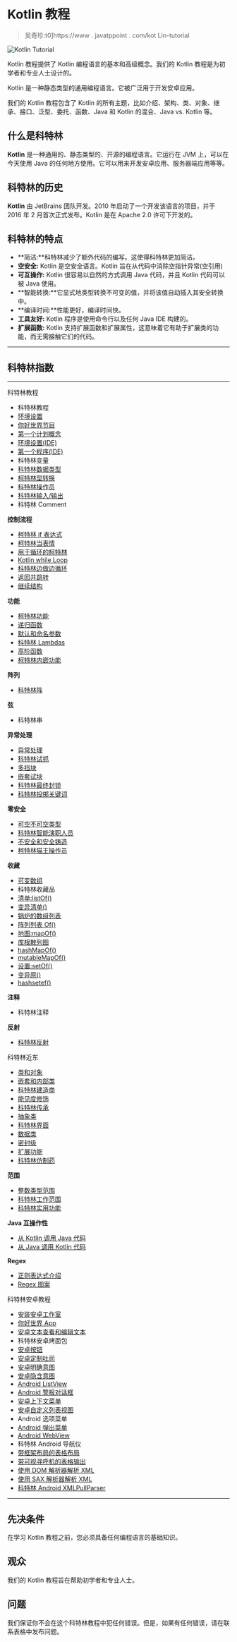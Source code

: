 # Kotlin 教程

> 吴奇珍:t0]https://www . javatppoint . com/kot Lin-tutorial

![Kotlin Tutorial](../Images/0ab835dbbdf0130c4f1a9f76e1c84dd5.png)

Kotlin 教程提供了 Kotlin 编程语言的基本和高级概念。我们的 Kotlin 教程是为初学者和专业人士设计的。

Kotlin 是一种静态类型的通用编程语言。它被广泛用于开发安卓应用。

我们的 Kotlin 教程包含了 Kotlin 的所有主题，比如介绍、架构、类、对象、继承、接口、泛型、委托、函数、Java 和 Kotlin 的混合、Java vs. Kotlin 等。

## 什么是科特林

**Kotlin** 是一种通用的、静态类型的、开源的编程语言。它运行在 JVM 上，可以在今天使用 Java 的任何地方使用。它可以用来开发安卓应用、服务器端应用等等。

## 科特林的历史

**Kotlin** 由 JetBrains 团队开发。2010 年启动了一个开发该语言的项目，并于 2016 年 2 月首次正式发布。Kotlin 是在 Apache 2.0 许可下开发的。

## 科特林的特点

*   **简洁:**科特林减少了额外代码的编写。这使得科特林更加简洁。
*   **空安全:** Kotlin 是空安全语言。Kotlin 旨在从代码中消除空指针异常(空引用)
*   **可互操作:** Kotlin 很容易以自然的方式调用 Java 代码，并且 Kotlin 代码可以被 Java 使用。
*   **智能转换:**它显式地类型转换不可变的值，并将该值自动插入其安全转换中。
*   **编译时间:**性能更好，编译时间快。
*   **工具友好:** Kotlin 程序是使用命令行以及任何 Java IDE 构建的。
*   **扩展函数:** Kotlin 支持扩展函数和扩展属性，这意味着它有助于扩展类的功能，而无需接触它们的代码。

* * *

## 科特林指数

* * *

科特林教程

*   科特林教程
*   [环境设置](kotlin-environment-setup-command-line)
*   [你好世界节目](kotlin-hello-world-program-command-line)
*   [第一个计划概念](kotlin-first-program-concept)
*   [环境设置(IDE)](kotlin-environment-setup-ide)
*   [第一个程序(IDE)](kotlin-first-program-on-ide)
*   科特林变量
*   [科特林数据类型](kotlin-data-type)
*   [柯特林型转换](kotlin-type-conversion)
*   [科特林操作员](kotlin-operator)
*   [科特林输入/输出](kotlin-input-output)
*   科特林 Comment

**控制流程**

*   [柯特林 if 表达式](kotlin-if-expression)
*   [柯特林当表情](kotlin-when-expression)
*   [用于循环的柯特林](kotlin-for-loop)
*   [Kotlin while Loop](kotlin-while-loop)
*   [科特林边做边循环](kotlin-do-while-loop)
*   [返回并跳转](kotlin-return-and-jump)
*   [继续结构](kotlin-continue-structure)

**功能**

*   [柯特林功能](kotlin-function)
*   [递归函数](kotlin-recursion-function)
*   [默认和命名参数](kotlin-default-and-named-argument)
*   [科特林 Lambdas](kotlin-lambdas)
*   [高阶函数](kotlin-higher-order-function)
*   [柯特林内嵌功能](kotlin-inline-function)

**阵列**

*   [科特林阵](kotlin-array)

**弦**

*   科特林串

**异常处理**

*   [异常处理](kotlin-exception-handling)
*   [科特林试抓](kotlin-try-catch)
*   [多挡块](kotlin-multiple-catch-block)
*   [嵌套试块](kotlin-nested-try-block)
*   [科特林最终封锁](kotlin-finally-block)
*   [科特林投掷关键词](kotlin-throw-keyword)

**零安全**

*   [可空不可空类型](kotlin-nullable-and-non-nullable-types)
*   [科特林智能演职人员](kotlin-smart-cast)
*   [不安全和安全铸造](kotlin-unsafe-and-safe-cast-operator)
*   [柯特林猫王操作员](kotlin-elvis-operator)

**收藏**

*   [可变数组](kotlin-mutable-array)
*   科特林收藏品
*   [清单:listOf()](kotlin-list)
*   [变异清单()](kotlin-mutablelist-mutablelistof)
*   [锅炉的数组列表](kotlin-arraylist)
*   [阵列列表 Of()](kotlin-arraylist-arraylistof)
*   [地图:mapOf()](kotlin-map)
*   [库根散列图](kotlin-hashmap)
*   [hashMapOf()](kotlin-hashmap-hashmapof)
*   [mutableMapOf()](kotlin-mutablemap)
*   [设置:setOf()](kotlin-set)
*   [变异原()](kotlin-mutableset)
*   [hashsetef()](kotlin-hashset)

**注释**

*   科特林注释

**反射**

*   [科特林反射](kotlin-reflection)

科特林近东

*   [类和对象](kotlin-class-and-object)
*   [嵌套和内部类](kotlin-nested-class-and-inner-class)
*   [科特林建造商](kotlin-constructor)
*   [能见度修饰](kotlin-visibility-modifier)
*   [科特林传承](kotlin-inheritance)
*   [抽象类](kotlin-abstract-class)
*   [科特林界面](kotlin-interface)
*   [数据类](kotlin-data-class)
*   [密封级](kotlin-sealed-class)
*   [扩展功能](kotlin-extension-function)
*   [科特林仿制药](kotlin-generics)

**范围**

*   [整数类型范围](kotlin-integer-range)
*   [科特林工作范围](kotlin-working-of-ranges)
*   [科特林实用功能](kotlin-utility-functions)

**Java 互操作性**

*   [从 Kotlin 调用 Java 代码](kotlin-java-interoperability-calling-java-from-kotlin)
*   [从 Java 调用 Kotlin 代码](kotlin-java-interoperability-calling-kotlin-from-java)

**Regex**

*   [正则表达式介绍](kotlin-regular-expressions-introduction)
*   [Regex 图案](kotlin-regex-pattern)

科特林安卓教程

*   [安装安卓工作室](kotlin-install-android-studio)
*   [你好世界 App](kotlin-hello-world-app)
*   [安卓文本查看和编辑文本](kotlin-android-textview-and-edittext)
*   科特林安卓烤面包
*   [安卓按钮](kotlin-android-button)
*   [安卓定制吐司](kotlin-android-custom-toast)
*   [安卓明确意图](kotlin-android-explicit-intent)
*   [安卓隐含意图](kotlin-android-implicit-intent)
*   [Android ListView](kotlin-android-listview)
*   [Android 警报对话框](kotlin-android-alertdialog)
*   [安卓上下文菜单](kotlin-android-context-menu)
*   [安卓自定义列表视图](kotlin-android-custom-listview)
*   Android 选项菜单
*   [Android 弹出菜单](kotlin-android-popup-menu)
*   [Android WebView](kotlin-android-webview)
*   科特林 Android 导航仪
*   [带框架布局的表格布局](kotlin-android-tablayout-with-framelayout)
*   [带可视寻呼机的表格输出](kotlin-android-tablayout-with-viewpager)
*   [使用 DOM 解析器解析 XML](kotlin-android-xml-parsing-using-dom-parser)
*   [使用 SAX 解析器解析 XML](kotlin-android-xml-parsing-using-sax-parser)
*   [科特林 Android XMLPullParser](kotlin-android-xmlpullparser-tutorial)

* * *

## 先决条件

在学习 Kotlin 教程之前，您必须具备任何编程语言的基础知识。

## 观众

我们的 Kotlin 教程旨在帮助初学者和专业人士。

## 问题

我们保证你不会在这个科特林教程中犯任何错误。但是，如果有任何错误，请在联系表格中发布问题。